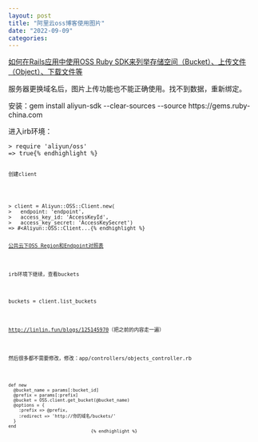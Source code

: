 ```yaml
---
layout: post
title: "阿里云oss博客使用图片"
date: "2022-09-09"
categories: 
---
```

<p><a href="https://help.aliyun.com/document_detail/32120.html">如何在Rails应用中使用OSS Ruby SDK来列举存储空间（Bucket）、上传文件（Object）、下载文件等</a></p>

<p>服务器更换域名后，图片上传功能也不能正确使用。找不到数据，重新绑定。</p>

<p>安装：gem install aliyun-sdk --clear-sources --source https://gems.ruby-china.com</p>

<p>进入irb环境：</p>

<pre>
<code class="hljs language-ruby">&gt; <span class="hljs-keyword">require</span> <span class="hljs-string">&#39;aliyun/oss&#39;</span>
=&gt; true{% endhighlight %}

<p><code class="hljs language-ruby">创建client</code></p>

<pre>
<code class="hljs language-php">&gt; client = <span class="hljs-title class_">Aliyun</span>::<span class="hljs-variable constant_">OSS</span>::<span class="hljs-variable constant_">Client</span>.<span class="hljs-keyword">new</span>(
&gt;   endpoint: <span class="hljs-string">&#39;endpoint&#39;</span>,
&gt;   access_key_id: <span class="hljs-string">&#39;AccessKeyId&#39;</span>,
&gt;   access_key_secret: <span class="hljs-string">&#39;AccessKeySecret&#39;</span>)
=&gt; <span class="hljs-comment">#&lt;Aliyun::OSS::Client...</span>{% endhighlight %}

<p><a href="https://help.aliyun.com/document_detail/31837.html?spm=a2c6h.13066369.question.5.3ab84362PPzJ88">公共云下OSS Region和Endpoint对照表</a></p>

<p>irb环境下继续，查看buckets</p>

<p>buckets = client.list_buckets</p>

<p><a href="http://linlin.fun/blogs/125145970">http://linlin.fun/blogs/125145970</a>（把之前的内容走一遍）</p>

<p>然后很多都不需要修改，修改：app/controllers/objects_controller.rb</p>

<pre class="pre codeblock language-ruby" id="codeblock-r59-39o-y8x">
<code class="hljs language-ruby" data-spm-anchor-id="a2c4g.11186623.0.i17.1cb118e6Sn0ziy"><span class="hljs-keyword">def</span> <span class="hljs-title function_">new</span>
  <span class="hljs-variable">@bucket_name</span> = params[<span class="hljs-symbol">:bucket_id</span>]
  <span class="hljs-variable">@prefix</span> = params[<span class="hljs-symbol">:prefix</span>]
  <span class="hljs-variable">@bucket</span> = <span class="hljs-variable constant_">OSS</span>.client.get_bucket(<span class="hljs-variable">@bucket_name</span>)
  <span class="hljs-variable">@options</span> = {
    <span class="hljs-symbol">:prefix</span> =&gt; <span class="hljs-variable">@prefix</span>,
    <span class="hljs-symbol">:redirect</span> =&gt; <span class="hljs-string">&#39;http://你的域名/buckets/&#39;</span>
  }
<span class="hljs-keyword">end</span>
                                {% endhighlight %}

<p>&nbsp;</p>

<p>&nbsp;</p>

<p>&nbsp;</p>

<p>&nbsp;</p>

<p>&nbsp;</p>

